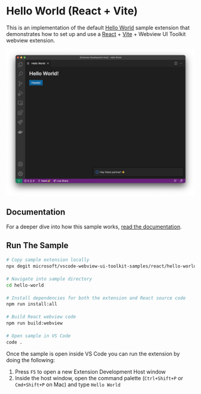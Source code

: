 # Hello World (React + Vite)

This is an implementation of the default [Hello World](../default/hello-world) sample extension that demonstrates how to set up and use a [React](https://reactjs.org/) + [Vite](https://vitejs.dev/) + Webview UI Toolkit webview extension.

![A screenshot of the sample extension.](./assets/helloworld-screenshot.png)

## Documentation

For a deeper dive into how this sample works, [read the documentation](./docs/react-toolkit-guide).

## Run The Sample

```bash
# Copy sample extension locally
npx degit microsoft/vscode-webview-ui-toolkit-samples/react/hello-world-vite hello-world

# Navigate into sample directory
cd hello-world

# Install dependencies for both the extension and React source code
npm run install:all

# Build React webview code
npm run build:webview

# Open sample in VS Code
code .
```

Once the sample is open inside VS Code you can run the extension by doing the following:

1. Press `F5` to open a new Extension Development Host window
2. Inside the host window, open the command palette (`Ctrl+Shift+P` or `Cmd+Shift+P` on Mac) and type `Hello World`
